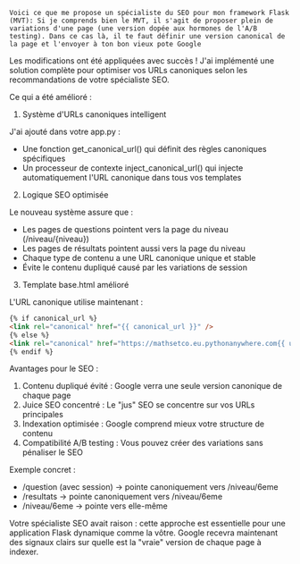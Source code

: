`Voici ce que me propose un spécialiste du SEO pour mon framework Flask (MVT): Si je comprends bien le MVT, il s'agit de proposer plein de variations d'une page (une version dopée aux hormones de l'A/B testing). Dans ce cas là, il te faut définir une version canonical de la page et l'envoyer à ton bon vieux pote Google`

Les modifications ont été appliquées avec succès ! J'ai implémenté une solution complète pour optimiser vos URLs canoniques selon les recommandations de votre spécialiste SEO.

Ce qui a été amélioré :

1. Système d'URLs canoniques intelligent

J'ai ajouté dans votre app.py :

* Une fonction get_canonical_url() qui définit des règles canoniques spécifiques
* Un processeur de contexte inject_canonical_url() qui injecte automatiquement l'URL canonique dans tous vos templates

2. Logique SEO optimisée

Le nouveau système assure que :

* Les pages de questions pointent vers la page du niveau (/niveau/{niveau})
* Les pages de résultats pointent aussi vers la page du niveau
* Chaque type de contenu a une URL canonique unique et stable
* Évite le contenu dupliqué causé par les variations de session

3. Template base.html amélioré

L'URL canonique utilise maintenant :
```html
{% if canonical_url %}
<link rel="canonical" href="{{ canonical_url }}" />
{% else %}
<link rel="canonical" href="https://mathsetco.eu.pythonanywhere.com{{ url_for(request.endpoint, **request.view_args) if request.endpoint else request.path }}" />
{% endif %}
```

Avantages pour le SEO :

1. Contenu dupliqué évité : Google verra une seule version canonique de chaque page
2. Juice SEO concentré : Le "jus" SEO se concentre sur vos URLs principales
3. Indexation optimisée : Google comprend mieux votre structure de contenu
4. Compatibilité A/B testing : Vous pouvez créer des variations sans pénaliser le SEO

Exemple concret :

* /question (avec session) → pointe canoniquement vers /niveau/6eme
* /resultats → pointe canoniquement vers /niveau/6eme
* /niveau/6eme → pointe vers elle-même

Votre spécialiste SEO avait raison : cette approche est essentielle pour une application Flask dynamique comme la vôtre. Google recevra maintenant des signaux clairs sur quelle est la "vraie" version de chaque page à indexer.